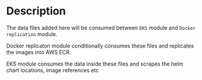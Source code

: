 # Description

The data files added here will be consumed between `EKS` module and `Docker replication` module.

Docker replicaton module conditionally consumes these files and replicates the images into AWS ECR.

EKS module consumes the data inside these files and scrapes the helm chart locations, image references etc
